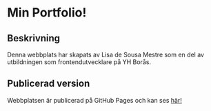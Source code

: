 # Min Portfolio!

## Beskrivning
Denna webbplats har skapats av Lisa de Sousa Mestre som en del av utbildningen som frontendutvecklare på YH Borås.

## Publicerad version
Webbplatsen är publicerad på GitHub Pages och kan ses [här!](https://lisa-desousa.github.io/F25D_Portfolio/)
